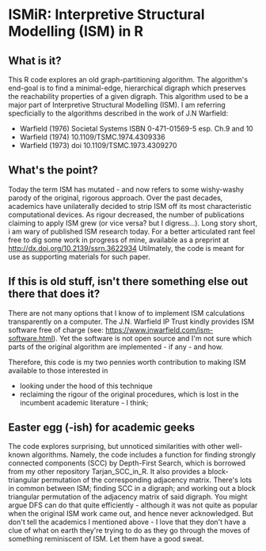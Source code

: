 # ISMiR: Interpretive Structural Modelling (ISM) in R

## What is it?
This R code explores an old graph-partitioning algorithm. The algorithm's end-goal is to find a minimal-edge, hierarchical digraph which preserves the reachability properties of a given digraph. This algorithm used to be a major part of Interpretive Structural Modelling (ISM). I am referring specficially to the algorithms described in the work of J.N Warfield:
- Warfield (1976) Societal Systems ISBN 0-471-01569-5 esp. Ch.9 and 10
- Warfield (1974) 10.1109/TSMC.1974.4309336
- Warfield (1973) doi 10.1109/TSMC.1973.4309270

## What's the point?
Today the term ISM has mutated - and now refers to some wishy-washy parody of the original, rigorous approach. Over the past decades, academics have unilaterally decided to strip ISM off its most characteristic computational devices. As rigour decreased, the number of publications claiming to apply ISM grew (or vice versa? but I digress...). Long story short, i am wary of published ISM research today. For a better articulated rant feel free to dig some work in progress of mine, available as a preprint at http://dx.doi.org/10.2139/ssrn.3622934 Utilmately, the code is meant for use as supporting materials for such paper.

## If this is old stuff, isn't there something else out there that does it?
There are not many options that I know of to implement ISM calculations transparently on a computer. The J.N. Warfield IP Trust kindly provides ISM software free of charge (see: https://www.jnwarfield.com/ism-software.html). Yet the software is not open source and I'm not sure which parts of the original algorithm are implemented - if any - and how.

Therefore, this code is my two pennies worth contribution to making ISM available to those interested in
- looking under the hood of this technique
- reclaiming the rigour of the original procedures, which is lost in the incumbent academic literature - I think; 

## Easter egg (-ish) for academic geeks
The code explores surprising, but unnoticed similarities with other well-known algorithms. Namely, the code includes a function for finding strongly connected components (SCC) by Depth-First Search, which is borrowed from my other repository Tarjan_SCC_in_R.  It also provides a block-triangular permutation of the corresponding adjacency matrix.
There's lots in common between ISM; finding SCC in a digraph; and working out a block triangular permutation of the adjacency matrix of said digraph. You might argue DFS can do that quite efficiently - although it was not quite as popular when the original ISM work came out, and hence never acknowledged. But don't tell the academics I mentioned above - I love that they don't have a clue of what on earth they're trying to do as they go through the moves of something reminiscent of ISM. Let them have a good sweat.
